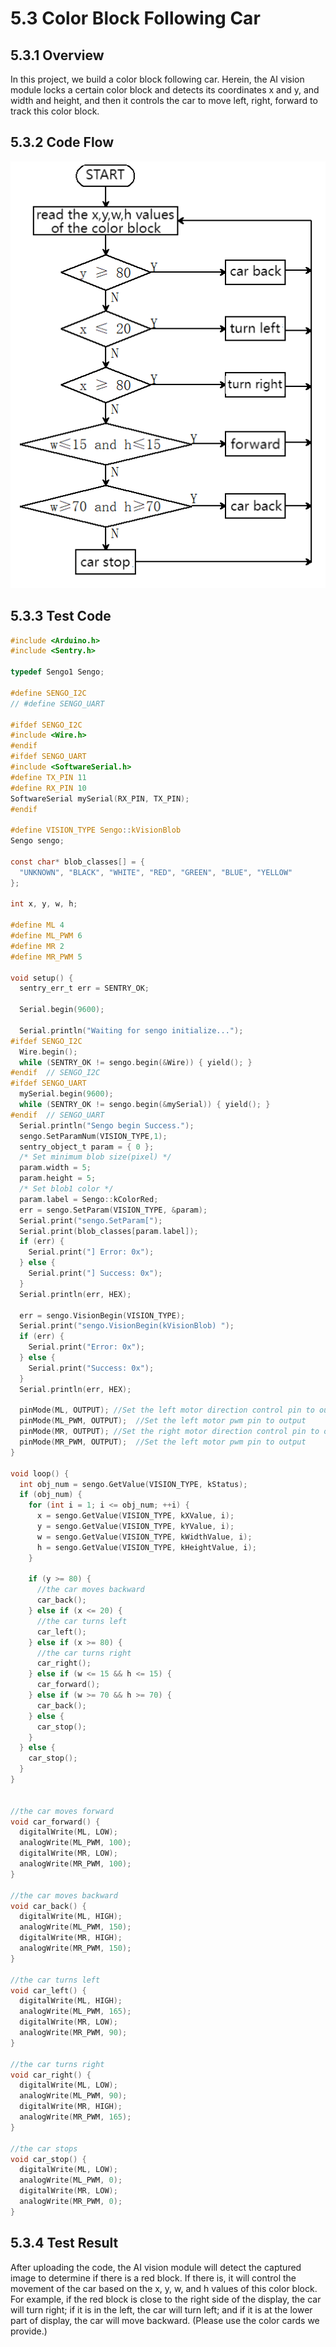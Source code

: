# 5.3 Color Block Following Car

## 5.3.1 Overview

In this project, we build a color block following car. Herein, the AI vision module locks a certain color block and detects its coordinates x and y, and width and height, and then it controls the car to move left, right, forward to track this color block.

## 5.3.2 Code Flow

![39](./media/39.png)

## 5.3.3 Test Code

```c
#include <Arduino.h>
#include <Sentry.h>

typedef Sengo1 Sengo;

#define SENGO_I2C
// #define SENGO_UART

#ifdef SENGO_I2C
#include <Wire.h>
#endif
#ifdef SENGO_UART
#include <SoftwareSerial.h>
#define TX_PIN 11
#define RX_PIN 10
SoftwareSerial mySerial(RX_PIN, TX_PIN);
#endif

#define VISION_TYPE Sengo::kVisionBlob
Sengo sengo;

const char* blob_classes[] = {
  "UNKNOWN", "BLACK", "WHITE", "RED", "GREEN", "BLUE", "YELLOW"
};

int x, y, w, h;

#define ML 4
#define ML_PWM 6
#define MR 2
#define MR_PWM 5

void setup() {
  sentry_err_t err = SENTRY_OK;

  Serial.begin(9600);

  Serial.println("Waiting for sengo initialize...");
#ifdef SENGO_I2C
  Wire.begin();
  while (SENTRY_OK != sengo.begin(&Wire)) { yield(); }
#endif  // SENGO_I2C
#ifdef SENGO_UART
  mySerial.begin(9600);
  while (SENTRY_OK != sengo.begin(&mySerial)) { yield(); }
#endif  // SENGO_UART
  Serial.println("Sengo begin Success.");
  sengo.SetParamNum(VISION_TYPE,1);
  sentry_object_t param = { 0 };
  /* Set minimum blob size(pixel) */
  param.width = 5;
  param.height = 5;
  /* Set blob1 color */
  param.label = Sengo::kColorRed;
  err = sengo.SetParam(VISION_TYPE, &param);
  Serial.print("sengo.SetParam[");
  Serial.print(blob_classes[param.label]);
  if (err) {
    Serial.print("] Error: 0x");
  } else {
    Serial.print("] Success: 0x");
  }
  Serial.println(err, HEX);

  err = sengo.VisionBegin(VISION_TYPE);
  Serial.print("sengo.VisionBegin(kVisionBlob) ");
  if (err) {
    Serial.print("Error: 0x");
  } else {
    Serial.print("Success: 0x");
  }
  Serial.println(err, HEX);

  pinMode(ML, OUTPUT); //Set the left motor direction control pin to output
  pinMode(ML_PWM, OUTPUT);  //Set the left motor pwm pin to output
  pinMode(MR, OUTPUT); //Set the right motor direction control pin to output
  pinMode(MR_PWM, OUTPUT);  //Set the left motor pwm pin to output
}

void loop() {
  int obj_num = sengo.GetValue(VISION_TYPE, kStatus);
  if (obj_num) {
    for (int i = 1; i <= obj_num; ++i) {
      x = sengo.GetValue(VISION_TYPE, kXValue, i);
      y = sengo.GetValue(VISION_TYPE, kYValue, i);
      w = sengo.GetValue(VISION_TYPE, kWidthValue, i);
      h = sengo.GetValue(VISION_TYPE, kHeightValue, i);
    }
 
    if (y >= 80) {
      //the car moves backward
      car_back();
    } else if (x <= 20) {
      //the car turns left
      car_left();
    } else if (x >= 80) {
      //the car turns right
      car_right();
    } else if (w <= 15 && h <= 15) {
      car_forward();
    } else if (w >= 70 && h >= 70) {
      car_back();
    } else {
      car_stop();
    }
  } else {
    car_stop();
  }
}


//the car moves forward
void car_forward() {
  digitalWrite(ML, LOW);
  analogWrite(ML_PWM, 100);
  digitalWrite(MR, LOW);
  analogWrite(MR_PWM, 100);
}

//the car moves backward
void car_back() {
  digitalWrite(ML, HIGH);
  analogWrite(ML_PWM, 150);
  digitalWrite(MR, HIGH);
  analogWrite(MR_PWM, 150);
}

//the car turns left
void car_left() {
  digitalWrite(ML, HIGH);
  analogWrite(ML_PWM, 165);
  digitalWrite(MR, LOW);
  analogWrite(MR_PWM, 90);
}

//the car turns right
void car_right() {
  digitalWrite(ML, LOW);
  analogWrite(ML_PWM, 90);
  digitalWrite(MR, HIGH);
  analogWrite(MR_PWM, 165);
}

//the car stops
void car_stop() {
  digitalWrite(ML, LOW);
  analogWrite(ML_PWM, 0);
  digitalWrite(MR, LOW);
  analogWrite(MR_PWM, 0);
}

```

## 5.3.4 Test Result

After uploading the code, the AI vision module will detect the captured image to determine if there is a red block. If there is, it will control the movement of the car based on the x, y, w, and h values of this color block. For example, if the red block is close to the right side of the display, the car will turn right; if it is in the left, the car will turn left; and if it is at the lower part of display, the car will move backward. (Please use the color cards we provide.)

